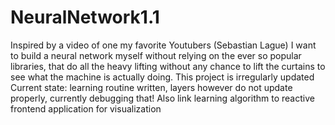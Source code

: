 # NeuralNetwork1.1
Inspired by a video of one my favorite Youtubers (Sebastian Lague) I want to build a neural network myself without relying on the ever so popular libraries, that do all the heavy lifting without any chance to lift the curtains to see what the machine is actually doing. 
This project is irregularly updated
Current state: learning routine written, layers however do not update properly, currently debugging that! Also link learning algorithm to reactive frontend application for visualization
